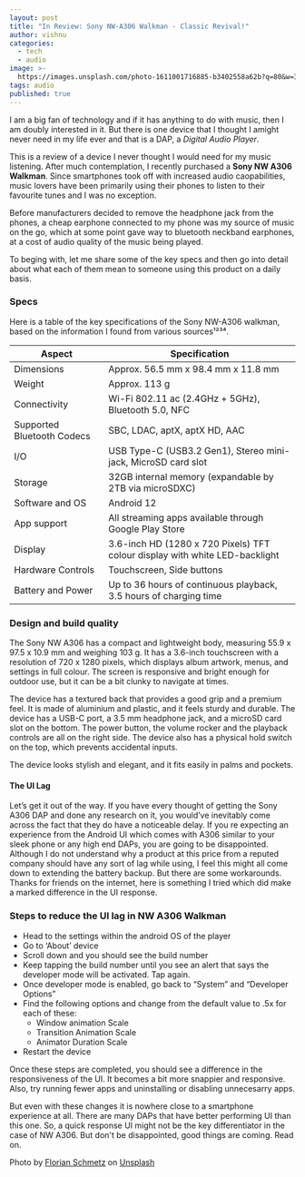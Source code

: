 ```yaml
---
layout: post
title: "In Review: Sony NW-A306 Walkman - Classic Revival!"
author: vishnu
categories:
  - tech
  - audio
image: >-
  https://images.unsplash.com/photo-1611001716885-b3402558a62b?q=80&w=3570&auto=format&fit=crop&ixlib=rb-4.0.3&ixid=M3wxMjA3fDB8MHxwaG90by1wYWdlfHx8fGVufDB8fHx8fA%3D%3D
tags: audio
published: true
---
```

I am a big fan of technology and if it has anything to do with music, then I am doubly interested in it. But there is one device that I thought I amight never need in my life ever and that is a DAP, a *Digital Audio Player*.

This is a review of a device I never thought I would need for my music listening. After much contemplation, I recently purchased a **Sony NW A306 Walkman**. Since smartphones took off with increased audio caopabilities, music lovers have been primarily using their phones to listen to their favourite tunes and I was no exception.

Before manufacturers decided to remove the headphone jack from the phones, a cheap earphone connected to my phone was my source of music on the go, which at some point gave way to bluetooth neckband earphones, at a cost of audio quality of the music being played.

To beging with, let me share some of the key specs and then go into detail about what each of them mean to someone using this product on a daily basis.

### Specs

Here is a table of the key specifications of the Sony NW-A306 walkman, based on the information I found from various sources¹²³⁴.

| Aspect | Specification |
| --- | --- |
| Dimensions | Approx. 56.5 mm x 98.4 mm x 11.8 mm |
| Weight | Approx. 113 g |
| Connectivity | Wi-Fi 802.11 ac (2.4GHz + 5GHz), Bluetooth 5.0, NFC |
| Supported Bluetooth Codecs | SBC, LDAC, aptX, aptX HD, AAC |
| I/O | USB Type-C (USB3.2 Gen1), Stereo mini-jack, MicroSD card slot |
| Storage | 32GB internal memory (expandable by 2TB via microSDXC) |
| Software and OS | Android 12 |
| App support | All streaming apps available through Google Play Store |
| Display | 3.6-inch HD (1280 x 720 Pixels) TFT colour display with white LED-backlight |
| Hardware Controls | Touchscreen, Side buttons |
| Battery and Power | Up to 36 hours of continuous playback, 3.5 hours of charging time |


### Design and build quality

The Sony NW A306 has a compact and lightweight body, measuring 55.9 x 97.5 x 10.9 mm and weighing 103 g. It has a 3.6-inch touchscreen with a resolution of 720 x 1280 pixels, which displays album artwork, menus, and settings in full colour. The screen is responsive and bright enough for outdoor use, but it can be a bit clunky to navigate at times.

The device has a textured back that provides a good grip and a premium feel. It is made of aluminium and plastic, and it feels sturdy and durable. The device has a USB-C port, a 3.5 mm headphone jack, and a microSD card slot on the bottom. The power button, the volume rocker and the playback controls are all on the right side. The device also has a physical hold switch on the top, which prevents accidental inputs.

The device looks stylish and elegant, and it fits easily in palms and pockets.

#### The UI Lag

Let’s get it out of the way. If you have every thought of getting the Sony A306 DAP and done any research on it, you would’ve inevitably come across the fact that they do have a noticeable delay. If you re expecting an experience from the Android UI which comes with A306 similar to your sleek phone or any high end DAPs, you are going to be disappointed. Although I do not understand why a product at this price from a reputed company should have any sort of lag while using, I feel this might all come down to extending the battery backup. But there are some workarounds. Thanks for friends on the internet, here is something I tried which did make a marked difference in the UI response.

### Steps to reduce the UI lag in NW A306 Walkman

- Head to the settings within the android OS of the player
- Go to ‘About’ device
- Scroll down and you should see the build number
- Keep tapping the build number until you see an alert that says the developer mode will be activated. Tap again.
- Once developer mode is enabled, go back to “System” and “Developer Options”
- Find the following options and change from the default value to .5x for each of these:
    - Window animation Scale
    - Transition Animation Scale
    - Animator Duration Scale
- Restart the device

Once these steps are completed, you should see a difference in the responsiveness of the UI. It becomes a bit more snappier and responsive. Also, try running fewer apps and uninstalling or disabling unnecesarry apps.

But even with these changes it is nowhere close to a smartphone experience at all. There are many DAPs that have better performing UI than this one. So, a quick response UI might not be the key differentiator in the case of NW A306. But don't be disappointed, good things are coming. Read on.









Photo by <a href="https://unsplash.com/@floschmaezz?utm_content=creditCopyText&utm_medium=referral&utm_source=unsplash">Florian Schmetz</a> on <a href="https://unsplash.com/photos/a-cassette-player-with-headphones-attached-to-it-Rks6FTfX5OU?utm_content=creditCopyText&utm_medium=referral&utm_source=unsplash">Unsplash</a>
